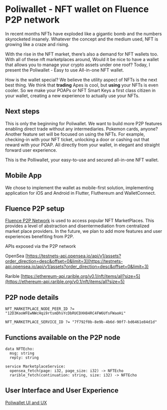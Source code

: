 # Poliwallet - NFT wallet on Fluence P2P network
In recent months NFTs have exploded like a gigantic bomb and the numbers skyrocketed insanely. Whatever the concept and the medium used, NFT is growing like a craze and rising.

With the rise in the NFT market, there’s also a demand for NFT wallets too. With all of these nft marketplaces around, Would it be nice to have a wallet that allows you to manage your crypto assets under one roof? Today, I present the Poliwallet - Easy to use All-in-one NFT wallet.

How is the wallet special? We believe the utility aspect of NFTs is the next best thing. We think that **trading** Apes is cool, but **using** your NFTs is even cooler.  So we make your POAPs or NFT Smart Keys a first class citizen in your wallet, creating a new experience to actually use your NFTs.

## Next steps

This is only the beginning for Poliwallet. We want to build more P2P features enabling direct trade without any intermediaries. Pokemon cards, anyone? Another feature set will be focused on using the NFTs. For example, checking-in with your NFT ticket, unlocking a door or cashing out that reward with your POAP.  All directly from your wallet, in elegant and straight forward user experience.

This is the Polliwallet, your easy-to-use and secured all-in-one NFT wallet.

## Mobile App
We chose to implement the wallet as mobile-first solution, implementing application for iOS and Android in Flutter, Fluthereum and  WalletConnect.

## Fluence P2P setup

[Fluence P2P Network](fluence.network) is used to access popular NFT MarketPlaces. This provides a level of abstraction and disentermediation from centralized market place providers. In the future, we plan to add more features and user experiences benefiting from P2P.

APIs exposed via the P2P network

OpenSea [https://testnets-api.opensea.io/api/v1/assets?order_direction=desc&offset=0&limit=3](https://testnets-api.opensea.io/api/v1/assets?order_direction=desc&offset=0&limit=3)

Rarible [https://ethereum-api.rarible.org/v0.1/nft/items/all?size=5](https://ethereum-api.rarible.org/v0.1/nft/items/all?size=5)

## P2P node details


```NFT_MARKETPLACE_NODE_PEER_ID ?= "12D3KooWFEwNWcHqi9rtsmDhsYcDbRUCDXH84RC4FW6UfsFWaoHi"```


```NFT_MARKETPLACE_SERVICE_ID ?= "7f792f0b-8e9b-4b6d-90f7-bd6461e84d1d"```




## Functions available on the P2P node
```
data NFTEcho:
  msg: string
  reply: string

service MarketplaceService:
  opensea_fetch(page: i32, page_size: i32) -> NFTEcho
  rarible_fetch(continuation: string, size: i32) -> NFTEcho
  ```


## User Interface and User Experience

[Poliwallet UI and UX](https://docs.google.com/document/d/1fhbRTznWy5MVBDgkHw2CRRgtloFHI6Aq4-kYOTk1VpI/edit?usp=sharing)
